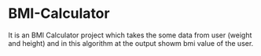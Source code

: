 # BMI-Calculator
It is an BMI Calculator project which takes the some data from user (weight and height) and in this algorithm at the output showm bmi value of the user.
